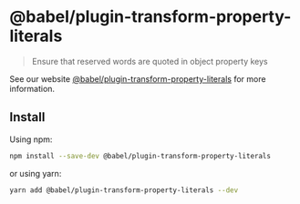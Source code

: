 # @babel/plugin-transform-property-literals

> Ensure that reserved words are quoted in object property keys

See our website [@babel/plugin-transform-property-literals](https://babeljs.io/docs/babel-plugin-transform-property-literals) for more information.

## Install

Using npm:

```sh
npm install --save-dev @babel/plugin-transform-property-literals
```

or using yarn:

```sh
yarn add @babel/plugin-transform-property-literals --dev
```
